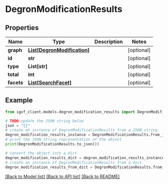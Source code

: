 # DegronModificationResults


## Properties

Name | Type | Description | Notes
------------ | ------------- | ------------- | -------------
**graph** | [**List[DegronModification]**](DegronModification.md) |  | [optional] 
**id** | **str** |  | [optional] 
**type** | **List[str]** |  | [optional] 
**total** | **int** |  | [optional] 
**facets** | [**List[SearchFacet]**](SearchFacet.md) |  | [optional] 

## Example

```python
from igvf_client.models.degron_modification_results import DegronModificationResults

# TODO update the JSON string below
json = "{}"
# create an instance of DegronModificationResults from a JSON string
degron_modification_results_instance = DegronModificationResults.from_json(json)
# print the JSON string representation of the object
print(DegronModificationResults.to_json())

# convert the object into a dict
degron_modification_results_dict = degron_modification_results_instance.to_dict()
# create an instance of DegronModificationResults from a dict
degron_modification_results_from_dict = DegronModificationResults.from_dict(degron_modification_results_dict)
```
[[Back to Model list]](../README.md#documentation-for-models) [[Back to API list]](../README.md#documentation-for-api-endpoints) [[Back to README]](../README.md)



